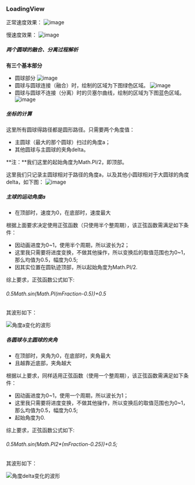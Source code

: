 ### LoadingView
正常速度效果：
![image](preview/LoadingView_01.gif)

慢速度效果：
![image](preview/LoadingView_02.gif)



#####  两个圆球的融合、分离过程解析

**有三个基本部分** 
* 圆球部分
![image](preview/LoadingView_03.png)
* 圆球与圆球连接（融合）时，绘制的区域为下图绿色区域。
![image](preview/LoadingView_04.png)
* 圆球与圆球不连接（分离）时的贝塞尔曲线，绘制的区域为下图蓝色区域。
![image](preview/LoadingView_05.png)

##### 坐标的计算

这里所有圆球得路径都是圆形路径。只需要两个角度值：

* 主圆球（最大的那个圆球）扫过的角度a；
* 其他圆球与主圆球的夹角delta。

**注：**我们这里的起始角度为Math.PI/2，即顶部。

这里我们只记录主圆球相对于路径的角度a，以及其他小圆球相对于大圆球的角度delta，如下图：
![image](preview/LoadingView_06.png)

##### 主球的运动角度a

* 在顶部时，速度为0，在底部时，速度最大

根据上面要求决定使用正弦函数（只使用半个整周期），该正弦函数需满足如下条件：

* 因动画进度为0~1，使用半个周期，所以波长为2；
* 这里我只需要将进度变换，不做其他操作，所以变换后的取值范围也为0~1，那么均值为0.5，幅度为0.5;
* 因其实位置在圆轨迹顶部，所以起始角度为Math.PI/2.

综上要求，正弦函数公式如下:

###### 0.5*Math.sin(Math.PI*(mFraction-0.5))+0.5

其波形如下：

![角度a变化的波形](preview/LoadingView_07.png)


##### 各圆球与主圆球的夹角

* 在顶部时，夹角为0，在底部时，夹角最大
* 且越靠近底部，夹角越大

根据以上要求，同样适用正弦函数（使用一个整周期），该正弦函数需满足如下条件：

* 因动画进度为0~1，使用一个周期，所以波长为1；
* 这里我只需要将进度变换，不做其他操作，所以变换后的取值范围也为0~1，那么均值为0.5，幅度为0.5;
* 起始角度为0.

综上要求，正弦函数公式如下:

###### 0.5*Math.sin(Math.PI*2*(mFraction-0.25))+0.5;

其波形如下：

![角度delta变化的波形](preview/LoadingView_08.png)